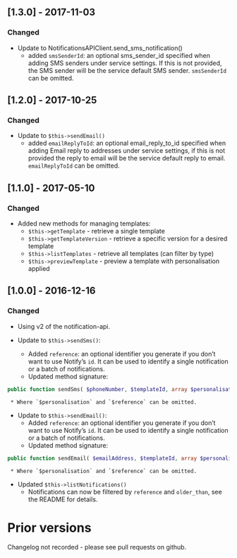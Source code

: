 ## [1.3.0] - 2017-11-03
### Changed

* Update to NotificationsAPIClient.send_sms_notification()
    * added `smsSenderId`: an optional sms_sender_id specified when adding SMS senders under service settings. If this is not provided, the SMS sender will be the service default SMS sender. `smsSenderId` can be omitted.

## [1.2.0] - 2017-10-25
### Changed

* Update to `$this->sendEmail()`
    * added `emailReplyToId`: an optional email_reply_to_id specified when adding Email reply to addresses under service settings, if this is not provided the reply to email will be the service default reply to email. `emailReplyToId` can be omitted.

## [1.1.0] - 2017-05-10
### Changed

* Added new methods for managing templates:
    * `$this->getTemplate` - retrieve a single template
    * `$this->getTemplateVersion` - retrieve a specific version for a desired template
    * `$this->listTemplates` - retrieve all templates (can filter by type)
    * `$this->previewTemplate` - preview a template with personalisation applied

## [1.0.0] - 2016-12-16
### Changed
* Using v2 of the notification-api.

* Update to `$this->sendSms()`:
    * Added `reference`: an optional identifier you generate if you don’t want to use Notify’s `id`. It can be used to identify a single notification or a batch of notifications.
    * Updated method signature:

 ```php
public function sendSms( $phoneNumber, $templateId, array $personalisation = array(), $reference = '' )
```
     * Where `$personalisation` and `$reference` can be omitted.

* Update to `$this->sendEmail()`:
    * Added `reference`: an optional identifier you generate if you don’t want to use Notify’s `id`. It can be used to identify a single notification or a batch of notifications.
    * Updated method signature:

 ```php
public function sendEmail( $emailAddress, $templateId, array $personalisation = array(), $reference = '' )
```
     * Where `$personalisation` and `$reference` can be omitted.
* Updated `$this->listNotifications()`
    * Notifications can now be filtered by `reference` and `older_than`, see the README for details.

# Prior versions

Changelog not recorded - please see pull requests on github.
